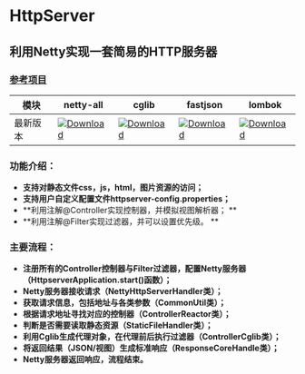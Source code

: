 # HttpServer

##  利用Netty实现一套简易的HTTP服务器

### [参考项目](https://gitee.com/IdeaHome_admin/ITree/tree/master)


模块|netty-all|cglib|fastjson|lombok 
---|---|---|---|---
最新版本|[![Download](https://img.shields.io/badge/Download-4.1.36-brightgreen.svg)](https://mvnrepository.com/artifact/io.netty/netty-all/4.1.36.Final)|[![Download](https://img.shields.io/badge/Download-3.2.12-brightgreen.svg)](https://mvnrepository.com/artifact/cglib/cglib/3.2.12)|[![Download](https://img.shields.io/badge/Download-1.2.58-brightgreen.svg)](https://mvnrepository.com/artifact/com.alibaba/fastjson/1.2.58)|[![Download](https://img.shields.io/badge/Download-1.18.8-brightgreen.svg)](https://mvnrepository.com/artifact/org.projectlombok/lombok/1.18.8)

### 功能介绍：
*  **支持对静态文件css，js，html，图片资源的访问；**
*  **支持用户自定义配置文件httpserver-config.properties；**
*  **利用注解@Controller实现控制器，并模拟视图解析器； **
*  **利用注解@Filter实现过滤器，并可以设置优先级。 **

### 主要流程：
*  **注册所有的Controller控制器与Filter过滤器，配置Netty服务器（HttpserverApplication.start()函数）；**
*  **Netty服务器接收请求（NettyHttpServerHandler类）；**
*  **获取请求信息，包括地址与各类参数（CommonUtil类）；**
*  **根据请求地址寻找对应的控制器（ControllerReactor类）；**
*  **判断是否需要读取静态资源（StaticFileHandler类）；**
*  **利用Cglib生成代理对象，在代理前后执行过滤器（ControllerCglib类）；**
*  **将返回结果（JSON/视图）生成标准响应（ResponseCoreHandle类）；**
*  **Netty服务器返回响应，流程结束。**


